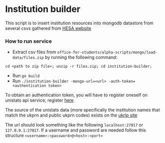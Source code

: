 Institution builder
==================

This script is to insert institution resources into mongodb datastore from several csvs gathered from [HESA website](https://www.hesa.ac.uk/support/tools-and-downloads/unistats)

### How to run service
* Extract csv files from `office-for-students/alpha-scripts/mongo/load-data/files.zip` by running the following command:
```
cd <path to zip file>; unzip -r files.zip; cd institution-builder;
``` 
* Run `go build`
* Run `./institution-builder -mongo-url=<url> -auth-token=<authentication token>`

To obtain an authentication token, you will have to register oneself on unistats api service; register [here](https://dataportal.unistats.ac.uk/Account/Register)

The source of the unistats data (more specifically the institution names that match the ukprn and public ukprn codes) exists on the [ukrlp site](https://www.ukrlp.co.uk/)

The url should look something like the following `localhost:27017` or
`127.0.0.1:27017`. If a username and password are needed follow this structure
`<username>:<password>@<host>:<port>`
